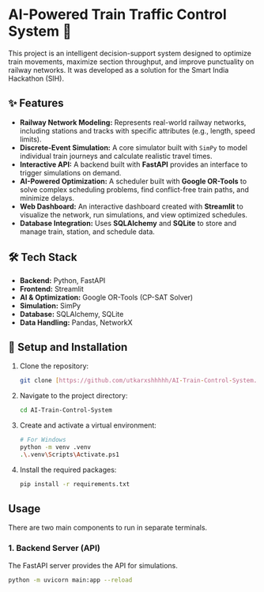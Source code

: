 # AI-Powered Train Traffic Control System 🚂

This project is an intelligent decision-support system designed to optimize train movements, maximize section throughput, and improve punctuality on railway networks. It was developed as a solution for the Smart India Hackathon (SIH).

## ✨ Features

- **Railway Network Modeling:** Represents real-world railway networks, including stations and tracks with specific attributes (e.g., length, speed limits).
- **Discrete-Event Simulation:** A core simulator built with `SimPy` to model individual train journeys and calculate realistic travel times.
- **Interactive API:** A backend built with **FastAPI** provides an interface to trigger simulations on demand.
- **AI-Powered Optimization:** A scheduler built with **Google OR-Tools** to solve complex scheduling problems, find conflict-free train paths, and minimize delays.
- **Web Dashboard:** An interactive dashboard created with **Streamlit** to visualize the network, run simulations, and view optimized schedules.
- **Database Integration:** Uses **SQLAlchemy** and **SQLite** to store and manage train, station, and schedule data.

## 🛠️ Tech Stack

- **Backend:** Python, FastAPI
- **Frontend:** Streamlit
- **AI & Optimization:** Google OR-Tools (CP-SAT Solver)
- **Simulation:** SimPy
- **Database:** SQLAlchemy, SQLite
- **Data Handling:** Pandas, NetworkX

## 🚀 Setup and Installation

1.  Clone the repository:
    ```bash
    git clone [https://github.com/utkarxshhhhh/AI-Train-Control-System.git](https://github.com/utkarxshhhhh/AI-Train-Control-System.git)
    ```
2.  Navigate to the project directory:
    ```bash
    cd AI-Train-Control-System
    ```
3.  Create and activate a virtual environment:
    ```bash
    # For Windows
    python -m venv .venv
    .\.venv\Scripts\Activate.ps1
    ```
4.  Install the required packages:
    ```bash
    pip install -r requirements.txt
    ```

## Usage

There are two main components to run in separate terminals.

### 1. Backend Server (API)

The FastAPI server provides the API for simulations.
```bash
python -m uvicorn main:app --reload
